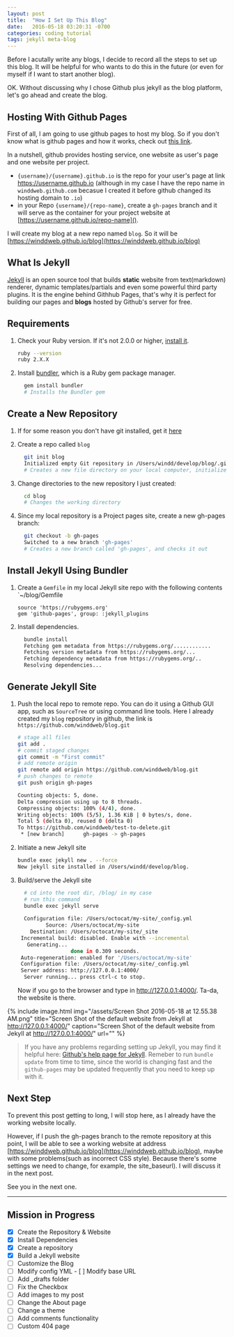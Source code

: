 ```yaml
---
layout: post
title:  "How I Set Up This Blog"
date:   2016-05-18 03:20:31 -0700
categories: coding tutorial
tags: jekyll meta-blog
---
```


Before I acutally write any blogs, I decide to record all the steps to set up this blog. It will be helpful for who wants to do this in the future (or even for myself if I want to start another blog).

OK. Without discussing why I chose Github plus jekyll as the blog platform, let's go ahead and create the blog.


Hosting With Github Pages
---
First of all, I am going to use github pages to host my blog. So if you don't know what is github pages and how it works, check out [this link][git-pages]. 

In a nutshell, github provides hosting service, one website as user's page and one website per project.

- `{username}/{username}.github.io` is the repo for your user's page at link https://username.github.io (although in my case I have the repo name in `winddweb.github.com` becasue I created it before github changed its hosting domain to `.io`)
- in your Repo `{username}/{repo-name}`, create a `gh-pages` branch and it will serve as the container for your project website at [https://username.github.io/repo-name]().

I will create my blog at a new repo named `blog`. So it will be [https://winddweb.github.io/blog](https://winddweb.github.io/blog)


What Is Jekyll
---
[Jekyll][jekyll] is an open source tool that builds **static** website from text(markdown) renderer, dynamic templates/partials and even some powerful third party plugins. It is the engine behind Githhub Pages, that's why it is perfect for building our pages and **blogs** hosted by Github's server for free.


Requirements
---

1.  Check your Ruby version. If it's not 2.0.0 or higher, [install it][ruby].

    ```bash
    ruby --version
    ruby 2.X.X
    ```

2.  Install [bundler][bundler], which is a Ruby gem package manager.

    ```bash
      gem install bundler
      # Installs the Bundler gem
    ```



Create a New Repository
---

1.  If for some reason you don't have git installed, get it [here][get-git]

2.  Create a repo called `blog`

    ```bash
      git init blog
      Initialized empty Git repository in /Users/windd/develop/blog/.git/
      # Creates a new file directory on your local computer, initialized as a Git repository
    ```

3.  Change directories to the new repository I just created:

    ```bash
      cd blog
      # Changes the working directory
    ```

4.  Since my local repository is a Project pages site, create a new gh-pages branch:

    ```bash
      git checkout -b gh-pages
      Switched to a new branch 'gh-pages'
      # Creates a new branch called 'gh-pages', and checks it out
    ```



Install Jekyll Using Bundler
---

1.  Create a `Gemfile` in my local Jekyll site repo with the following contents `~/blog/Gemfile

    ```
    source 'https://rubygems.org'
    gem 'github-pages', group: :jekyll_plugins
    ```

2.  Install dependencies.

    ```bash
      bundle install
      Fetching gem metadata from https://rubygems.org/............
      Fetching version metadata from https://rubygems.org/...
      Fetching dependency metadata from https://rubygems.org/..
      Resolving dependencies...
    ```



Generate Jekyll Site
---

1.  Push the local repo to remote repo.
    You can do it using a Github GUI app, such as `SourceTree` or using command line tools. Here I already created my `blog` repository in github, the link is `https://github.com/winddweb/blog.git`

    ```bash
    # stage all files
    git add .
    # commit staged changes
    git commit -m "First commit"  
    # add remote origin
    git remote add origin https://github.com/winddweb/blog.git
    # push changes to remote
    git push origin gh-pages 

    Counting objects: 5, done.
    Delta compression using up to 8 threads.
    Compressing objects: 100% (4/4), done.
    Writing objects: 100% (5/5), 1.36 KiB | 0 bytes/s, done.
    Total 5 (delta 0), reused 0 (delta 0)
    To https://github.com/winddweb/test-to-delete.git
     * [new branch]      gh-pages -> gh-pages

    ```


2.  Initiate a new Jekyll site

    ```bash
    bundle exec jekyll new . --force
    New jekyll site installed in /Users/windd/develop/blog.
    ```

3.  Build/serve the Jekyll site

    ```bash
      # cd into the root dir, /blog/ in my case
      # run this command
      bundle exec jekyll serve
      
      Configuration file: /Users/octocat/my-site/_config.yml
             Source: /Users/octocat/my-site
        Destination: /Users/octocat/my-site/_site
     Incremental build: disabled. Enable with --incremental
       Generating...
                     done in 0.309 seconds.
     Auto-regeneration: enabled for '/Users/octocat/my-site'
     Configuration file: /Users/octocat/my-site/_config.yml
     Server address: http://127.0.0.1:4000/
      Server running... press ctrl-c to stop.

    ```

      Now if you go to the browser and type in http://127.0.0.1:4000/. Ta-da, the website is there. 

{% include image.html
            img="/assets/Screen Shot 2016-05-18 at 12.55.38 AM.png"
            title="Screen Shot of the default website from Jekyll at http://127.0.0.1:4000/"
            caption="Screen Shot of the default website from Jekyll at http://127.0.0.1:4000/"
            url="" %}


> If you have any problems regarding setting up Jekyll, you may find it helpful here: [Github's help page for Jekyll][github-jekyll].
> Remeber to run `bundle update` from time to time, since the world is changing fast and the `github-pages` may be updated frequently that you need to keep up with it.


Next Step
---

To prevent this post getting to long, I will stop here, as I already have the working website locally.  


However, if I push the gh-pages branch to the remote repository at this point, I will be able to see a working website at address [https://winddweb.github.io/blog](https://winddweb.github.io/blog), maybe with some problems(such as incorrect CSS style). Because there's some settings we need to change, for example, the site_baseurl). I will discuss it in the next post.

See you in the next one.

---


Mission in Progress
---

- [x] Create the Repository & Website
- [x] Install Dependencies
- [x] Create a repository
- [x] Build a Jekyll website
- [ ] Customize the Blog
- [ ] Modify config YML
      - [ ] Modify base URL
- [ ] Add _drafts folder
- [ ] Fix the Checkbox 
- [ ] Add images to my post
- [ ] Change the About page
- [ ] Change a theme
- [ ] Add comments functionality
- [ ] Custom 404 page

[get-git]: https://help.github.com/articles/set-up-git/
[git-pages]: https://pages.github.com
[jekyll]: http://jekyllrb.com/docs/home/
[github-jekyll]: https://help.github.com/articles/using-jekyll-as-a-static-site-generator-with-github-pages/
[ruby]: https://www.ruby-lang.org/en/downloads/
[bundler]: http://bundler.io/
